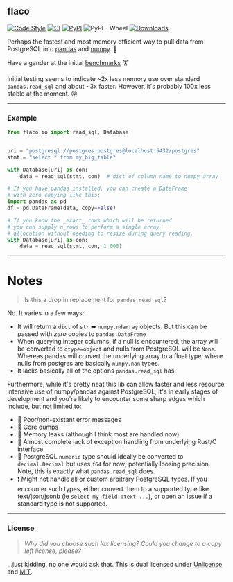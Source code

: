 ## flaco

[![Code Style](https://img.shields.io/badge/code%20style-black-000000.svg)](https://github.com/python/black)
[![CI](https://github.com/milesgranger/flaco/actions/workflows/CI.yml/badge.svg?branch=master)](https://github.com/milesgranger/flaco/actions/workflows/CI.yml)
[![PyPI](https://img.shields.io/pypi/v/flaco.svg)](https://pypi.org/project/flaco)
![PyPI - Wheel](https://img.shields.io/pypi/wheel/flaco)
[![Downloads](https://pepy.tech/badge/flaco/month)](https://pepy.tech/project/flaco)

Perhaps the fastest and most memory efficient way to
pull data from PostgreSQL into [pandas](https://pandas.pydata.org/) 
and [numpy](https://numpy.org/doc/stable/index.html). 🚀

Have a gander at the initial [benchmarks](./benchmarks) 🏋

Initial testing seems to indicate ~2x less memory use
over standard `pandas.read_sql` and about ~3x faster.
However, it's probably 100x less stable at the moment. 😜

---

### Example

```python
from flaco.io import read_sql, Database


uri = "postgresql://postgres:postgres@localhost:5432/postgres"
stmt = "select * from my_big_table"

with Database(uri) as con:
    data = read_sql(stmt, con)  # dict of column name to numpy array

# If you have pandas installed, you can create a DataFrame
# with zero copying like this:
import pandas as pd
df = pd.DataFrame(data, copy=False)

# If you know the _exact_ rows which will be returned
# you can supply n_rows to perform a single array 
# allocation without needing to resize during query reading.
with Database(uri) as con:
    data = read_sql(stmt, con, 1_000)
```

---

# Notes

> Is this a drop in replacement for `pandas.read_sql`?

No. It varies in a few ways:
- It will return a `dict` of `str` ➡ `numpy.ndarray` objects. But this 
  can be passed with _zero_ copies to  `pandas.DataFrame`
- When querying integer columns, if a null is encountered, the array will be 
  converted to `dtype=object` and nulls from PostgreSQL will be `None`. 
  Whereas pandas will convert the underlying array to a float type; where nulls
  from postgres are basically `numpy.nan` types.
- It lacks basically all of the options `pandas.read_sql` has.


Furthermore, while it's pretty neat this lib can allow faster and less resource
intensive use of numpy/pandas against PostgreSQL, it's in early 
stages of development and you're likely to encounter some sharp edges
which include, but not limited to:

- 📝 Poor/non-existant error messages
- 💩 Core dumps
- 🚰 Memory leaks (although I think most are handled now)
- 🦖 Almost complete lack of exception handling from underlying Rust/C interface
- 📍 PostgreSQL `numeric` type should ideally be converted to `decimal.Decimal`
     but uses `f64` for now; potentially loosing precision. Note, this
     is exactly what `pandas.read_sql` does. 
- ❗ Might not handle all or custom arbitrary PostgreSQL types. If you encounter
   such types, either convert them to a supported type like text/json/jsonb 
   (ie `select my_field::text ...`), or open an issue if a standard type is not 
   supported.

---

### License

> _Why did you choose such lax licensing? Could you change to a copy left license, please?_

...just kidding, no one would ask that. This is dual licensed under 
[Unlicense](LICENSE) and [MIT](LICENSE-MIT). 